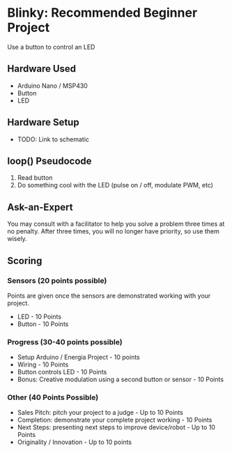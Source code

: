 # Blinky: Recommended Beginner Project
Use a button to control an LED

## Hardware Used
- Arduino Nano / MSP430
- Button
- LED

## Hardware Setup
- TODO: Link to schematic

## loop() Pseudocode
1. Read button
2. Do something cool with the LED (pulse on / off, modulate PWM, etc)

## Ask-an-Expert
You may consult with a facilitator to help you solve a problem three times at no penalty. After three times, you will no longer have priority, so use them wisely.

## Scoring
### Sensors (20 points possible)
Points are given once the sensors are demonstrated working with your project.

- LED - 10 Points
- Button - 10 Points

### Progress (30-40 points possible)
- Setup Arduino / Energia Project - 10 points
- Wiring - 10 Points
- Button controls LED - 10 Points
- Bonus: Creative modulation using a second button or sensor - 10 Points

### Other (40 Points Possible)
- Sales Pitch: pitch your project to a judge - Up to 10 Points
- Completion: demonstrate your complete project working - 10 Points
- Next Steps: presenting next steps to improve device/robot - Up to 10 Points
- Originality / Innovation - Up to 10 points
